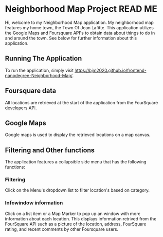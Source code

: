 # Neighborhood Map Project READ ME

Hi,  welcome to my Neighborhood Map application.  My neighborhood map features my home town, the Town Of Jean Lafitte.  This application utilizes the Google Maps and Foursquare API's to obtain data about things to do in and around the town.  See below for further information about this application.

## Running The Application

To run the application, simply visit https://bjm2020.github.io/frontend-nanodegree-Neighborhood-Map/.

## Foursquare data

All locations are retrieved at the start of the application from the FourSquare developers API.

## Google Maps

Google maps is used to display the retrieved locations on a map canvas.

## Filtering and Other functions

The application features a collapsible side menu that has the following functions:

### Filtering

Click on the Menu's dropdown list to filter location's based on category.

### Infowindow information

Click on a list item or a Map Marker to pop up an window with more information about
each location.  This displays information retrived from the FourSquare API such as
a picture of the location, address, FourSquare rating, and recent comments by other Foursquare users.
